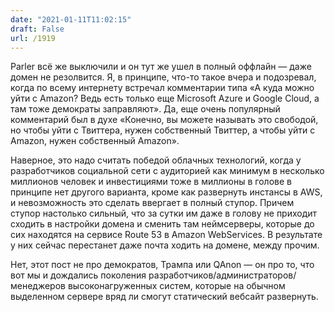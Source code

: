 ```yaml
---
date: "2021-01-11T11:02:15"
draft: False
url: /1919
---
```


Parler всё же выключили и он тут же ушел в полный оффлайн — даже домен не резолвится. 
Я, в принципе, что-то такое вчера и подозревал, когда по всему интернету встречал комментарии типа «А куда можно уйти с Amazon? Ведь есть только еще Microsoft Azure и Google Cloud, а там тоже демократы заправляют». Да, еще очень популярный комментарий был в духе «Конечно, вы можете называть это свободой, но чтобы уйти с Твиттера, нужен собственный Твиттер, а чтобы уйти с Amazon, нужен собственный Amazon». 

Наверное, это надо считать победой облачных технологий, когда у разработчиков социальной сети с аудиторией как минимум в несколько миллионов человек и инвестициями тоже в миллионы в голове в принципе нет другого варианта, кроме как развернуть инстансы в AWS, и невозможность это сделать ввергает в полный ступор. Причем ступор настолько сильный, что за сутки им даже в голову не приходит сходить в настройки домена и сменить там неймсерверы, которые до сих находятся на сервисе Route 53 в Amazon WebServices. В результате у них сейчас перестанет даже почта ходить на домене, между прочим.

Нет, этот пост не про демократов, Трампа или QAnon — он про то, что вот мы и дождались поколения разработчиков/администраторов/менеджеров высоконагруженных систем, которые на обычном выделенном сервере вряд ли смогут статический вебсайт развернуть.
